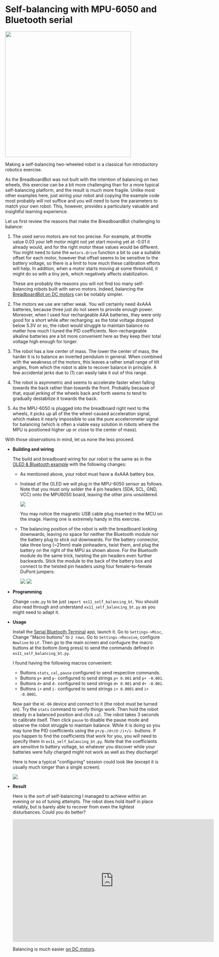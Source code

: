 # Self-balancing with MPU-6050 and Bluetooth serial

<img src="../img/example-self-balancing-bt.jpg" width="400"/>

Making a self-balancing two-wheeled robot is a classical fun introductory robotics exercise.

As the BreadboardBot was not built with the intention of balancing on two wheels, this exercise can be a bit more challenging than for a more typical self-balancing platform, and the result is much more fragile. Unlike most other examples here, just wiring your robot and copying the example code most probably will not suffice and you will need to tune the parameters to match your own robot. This, however, provides a particularly valuable and insightful learning experience. 

Let us first review the reasons that make the BreadboardBot challenging to balance:

1. The used servo motors are not too precise. For example, at throttle value 0.03 your left motor might not yet start moving yet at -0.01 it already would, and for the right motor these values would be different. You might need to tune the `motors.drive` function a bit to use a suitable offset for each motor, however that offset seems to be sensitive to the battery voltage, so there is a limit to how much these calibration efforts will help. In addition, when a motor starts moving at some threshold, it might do so with a tiny jerk, which negatively affects stabilization.
   
   These are probably the reasons you will not find too many self-balancing robots built with servo motors. Indeed, balancing the [BreadboardBot on DC motors](hbridge_self_balancing.md) can be notably simpler.

2. The motors we use are rather weak. You will certainly need 4xAAA batteries, because three just do not seem to provide enough power. Moreover, when I used four rechargeable AAA batteries, they were only good for a short while after recharging: as the total voltage dropped below 5.3V or so, the robot would struggle to maintain balance no matter how much I tuned the PID coefficients. Non-rechargeable alkaline batteries are a bit more convenient here as they keep their total voltage high enough for longer.

3. The robot has a low center of mass. The lower the center of mass, the harder it is to balance an inverted pendulum in general. When combined with the weakness of the motors, this leaves a rather small range of tilt angles, from which the robot is able to recover balance in principle. A few accidental jerks due to (1) can easily take it out of this range.

4. The robot is asymmetric and seems to accelerate faster when falling towards the back rather than towards the front. Probably because of that, equal jerking of the wheels back and forth seems to tend to gradually destabilize it towards the back.
  
5. As the MPU-6050 is plugged into the breadboard right next to the wheels, it picks up all of the the wheel-caused acceleration signal, which makes it nearly impossible to use the pure accelerometer signal for balancing (which is often a viable easy solution in robots where the MPU is positioned higher up or close to the center of mass).

With those observations in mind, let us none the less proceed.

* **Building and wiring**

  The build and breadboard wiring for our robot is the same as in the [OLED & Bluetooth example](oled_bluetooth.md) with the following changes:

  * As mentioned above, your robot must have a 4xAAA battery box. 
  * Instead of the OLED we will plug in the MPU-6050 sensor as follows. Note that you must only solder the 4 pin headers (SDA, SCL, GND, VCC) onto the MPU6050 board, leaving the other pins unsoldered.

    ![](../img/example-self-balancing-bt-wiring-1.jpg)

    You may notice the magnetic USB cable plug inserted in the MCU on the image. Having one is extremely handy in this exercise.

  * The balancing position of the robot is with the breadboard looking downwards, leaving no space for neither the Bluetooth module nor the battery plug to stick out downwards. For the battery connector, take three long (~21mm) male pinheaders, twist them, and plug the battery on the right of the MPU as shown above. For the Bluetooth module do the same trick, twisting the pin headers even further backwards. Stick the module to the back of the battery box and connect to the twisted pin headers using four female-to-female DuPont jumpers:

    ![](../img/example-self-balancing-bt-wiring-2.jpg)
    ![](../img/example-self-balancing-bt-wiring-3.jpg)

* **Programming**
  
  Change `code.py` to be just `import ex11_self_balancing_bt`. You should also read through and understand `ex11_self_balancing_bt.py` as you might need to adapt it.

* **Usage**
  
  Install the [Serial Bluetooth Terminal](https://play.google.com/store/apps/details?id=de.kai_morich.serial_bluetooth_terminal) app, launch it. Go to `Settings->Misc`, Change "Macro buttons" to `2 rows`. Go to `Settings->Receive`, configure `Newline` to `LF`. Then go to the main screen and confugure the macro buttons at the bottom (long press) to send the commands defined in `ex11_self_balancing_bt.py`.
  
  I found having the following macros convenient:

  * Buttons `stats`, `cal`, `pause` configured to send respective commands. 
  * Buttons `p+` and `p-` configured to send strings `p+ 0.001` and `p+ -0.001`.
  * Buttons `d+` and `d-` configured to send strings `d+ 0.001` and `d+ -0.001`.
  * Buttons `i+` and `i-` configured to send strings `i+ 0.0001` and `i+ -0.0001`.
  
  Now pair the `HC-06` device and connect to it (the robot must be turned on). Try the `stats` command to verify things work. Then hold the robot steady in a balanced position and click `cal`. The robot takes 3 seconds to calibrate itself. Then click `pause` to disable the pause mode and observe the robot struggle to maintain balance. While it is doing so you may tune the PID coefficients using the `p+/p-/d+/d-/i+/i-` buttons. If you happen to find the coefficients that work for you, you will need to specify them in `ex11_self_balancing_bt.py`. Note that the coefficients are sensitive to battery voltage, so whatever you discover while your batteries were fully charged might not work as well as they discharge! 

  Here is how a typical "configuring" session could look like (except it is usually much longer than a single screen).

  ![](../img/example-self-balancing-bt-app.jpg)

* **Result**

  Here is the sort of self-balancing I managed to achieve within an evening or so of tuning attempts. The robot does hold itself in place reliably, but is barely able to recover from even the lightest disturbances. Could you do better?

  <iframe width="640" height="390" frameborder="0" allowfullscreen
          src="https://www.youtube.com/embed/Jx0uGfr_hds">
  </iframe>

  Balancing is much easier [on DC motors](hbridge_self_balancing.md).